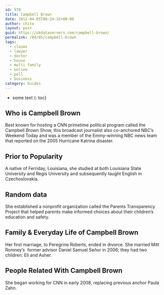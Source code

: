 ```yaml
---
id: 570
title: Campbell Brown
date: 2012-04-05T00:24:32+00:00
author: chito
layout: post
guid: https://ukdataservers.com/campbell-brown/
permalink: /04/05/campbell-brown
tags:
  - claims
  - lawyer
  - doctor
  - house
  - multi family
  - online
  - poll
  - business
category: Guides
---
```


* some text
{: toc}


## Who is  Campbell Brown
                  
                  
                  
Best known for hosting a CNN primetime political program called the Campbell Brown Show, this broadcast journalist also co-anchored NBC&#8217;s Weekend Today and was a member of the Emmy-winning NBC news team that reported on the 2005 Hurricane Katrina disaster.
                  
                
                
                
## Prior to Popularity 
                  
                  
                  
A native of Ferriday, Louisiana, she studied at both Louisiana State University and Regis University and subsequently taught English in Czechoslovakia.
                  
                
                
                
## Random data 
                  
                  
                  
She established a nonprofit organization called the Parents Transparency Project that helped parents make informed choices about their children&#8217;s education and safety.
                  
                
                
                
## Family & Everyday Life of Campbell Brown
                  
                  
                  
Her first marriage, to Peregrine Roberts, ended in divorce. She married Mitt Romney&#8217;s  former advisor Daniel Samuel Señor in 2006; they had two children: Eli and Asher.
                  
                
                
                
## People Related With  Campbell Brown
                  
                  
                  
She began working for CNN in early 2008, replacing previous anchor Paula Zahn.
                  
                
              
            
          
          
          
    
    
  
